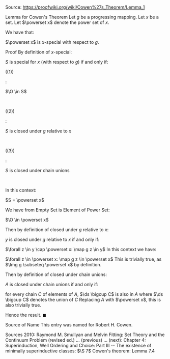 # 

Source: https://proofwiki.org/wiki/Cowen%27s_Theorem/Lemma_1



Lemma for Cowen's Theorem
Let $g$ be a progressing mapping.
Let $x$ be a set.
Let $\powerset x$ denote the power set of $x$.

We have that:

$\powerset x$ is $x$-special with respect to $g$.


Proof
By definition of $x$-special:

$S$ is special for $x$ (with respect to $g$)
if and only if:




\((1)\)  

$:$  













$\O \in S$   

  


\((2)\)  

$:$  













$S$ is closed under $g$ relative to $x$   

  


\((3)\)  

$:$  













$S$ is closed under chain unions   

  

In this context:

$S = \powerset x$

We have from Empty Set is Element of Power Set:

$\O \in \powerset x$

Then by definition of closed under $g$ relative to $x$:

$y$ is closed under $g$ relative to $x$
if and only if:

$\forall z \in y \cap \powerset x: \map g z \in y$
In this context we have:

$\forall z \in \powerset x: \map g z \in \powerset x$
This is trivially true, as $\Img g \subseteq \powerset x$ by definition.

Then by definition of closed under chain unions:

$A$ is closed under chain unions
if and only if:

for every chain $C$ of elements of $A$, $\ds \bigcup C$ is also in $A$
where $\ds \bigcup C$ denotes the union of $C$
Replacing $A$ with $\powerset x$, this is also trivially true.

Hence the result.
$\blacksquare$


Source of Name
This entry was named for Robert H. Cowen.


Sources
2010: Raymond M. Smullyan and Melvin Fitting: Set Theory and the Continuum Problem (revised ed.) ... (previous) ... (next): Chapter $4$: Superinduction, Well Ordering and Choice: Part $\text {III}$ -- The existence of minimally superinductive classes: $\S 7$ Cowen's theorem: Lemma $7.4$




